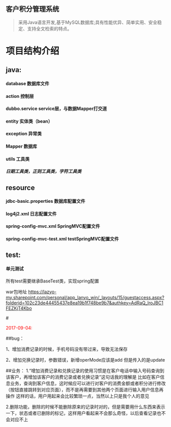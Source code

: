 ## 客户积分管理系统


> 采用Java语言开发,基于MySQL数据库;具有性能优异、简单实用、安全稳定、支持全文检索的特点。

# 项目结构介绍
## java:
#### database 数据库文件
#### action 控制层
#### dubbo.service service层，与数据Mapper打交道
#### entity 实体类（bean）
#### exception 异常类
#### Mapper 数据库
#### utils 工具类
##### 日期工具类，正则工具类，字符工具类

## resource
 #### jdbc-basic.properties 数据库配置文件
 #### log4j2.xml 日志配置文件
 #### spring-config-mvc.xml SpringMVC配置文件
 #### spring-config-mvc-test.xml testSpringMVC配置文件
 
## test:
  #### 单元测试
 
  所有test需要继承BaseTest类，实现spring配置


war包地址
https://lazyo-my.sharepoint.com/personal/app_lanyo_win/_layouts/15/guestaccess.aspx?folderid=102c23de44455437e8ea19b1f748be9b7&authkey=AdRaQ_lroJBC1FEZKjT4Kbo



#<div style='color:red'>2017-09-04:</div>

##bug：

1、增加消费记录的时候，手机号码没有带过来，导致无法保存

2、增加兑换记录时，参数错误，新增operMode应该是add 但是传入的是update

##业务：
1.“增加消费记录和兑换记录的使用习惯是在客户电话中输入号码查询到该客户，再增加该客户的消费记录或者兑换记录”这句话我的理解是
    比如在客户信息业务，查询到客户信息，这时候应可以进行对客户的消费金额或者积分进行修改（按钮直接跳转到对应页面），而不是再需要到其他两个页面进行输入用户信息再操作
    这样的话，用户用起来会比较繁琐一点，当然以上只是我个人的意见

2.删除功能，删除的时候不能删除原来的记录时对的，但是需要用什么东西来表示一下，状态或者已删除的标记，这样用户看起来不会那么奇怪，以后查看记录也不会对应不上    
    
